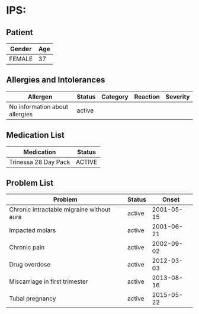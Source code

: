 # IPS:

## Patient

|Gender|Age|
|---|---|
|FEMALE|37|

## Allergies and Intolerances

|Allergen|Status|Category|Reaction|Severity|
|---|---|---|---|---|
|No information about allergies|active||||

## Medication List

|Medication|Status|
|---|---|
|Trinessa 28 Day Pack|ACTIVE|

## Problem List

|Problem|Status|Onset|
|---|---|---|
|Chronic intractable migraine without aura|active|2001-05-15|
|Impacted molars|active|2001-06-21|
|Chronic pain|active|2002-09-02|
|Drug overdose|active|2012-03-03|
|Miscarriage in first trimester|active|2013-08-16|
|Tubal pregnancy|active|2015-05-22|
